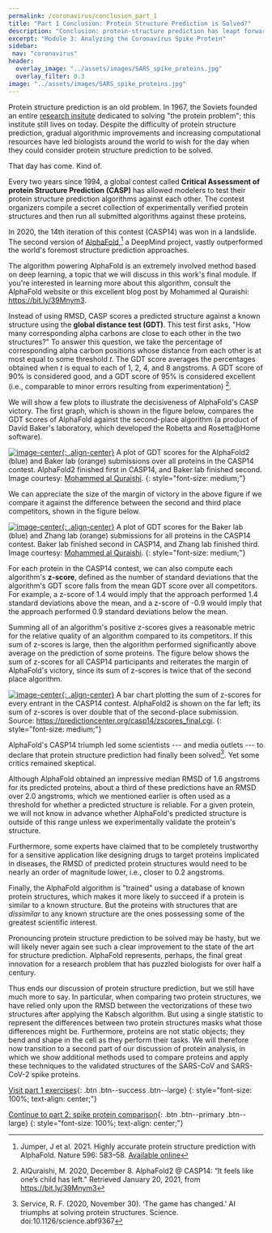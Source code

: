 ```yaml
---
permalink: /coronavirus/conclusion_part_1
title: "Part 1 Conclusion: Protein Structure Prediction is Solved?"
description: "Conclusion: protein-structure prediction has leapt forward, yet challenges remain in accuracy assessment and dynamic modeling of spikes."
excerpt: "Module 3: Analyzing the Coronavirus Spike Protein"
sidebar:
 nav: "coronavirus"
header:
  overlay_image: "../assets/images/SARS_spike_proteins.jpg"
  overlay_filter: 0.3
image: "../assets/images/SARS_spike_proteins.jpg"
---
```


Protein structure prediction is an old problem. In 1967, the Soviets founded an entire [research insitute](https://www.protres.ru) dedicated to solving "the protein problem"; this institute still lives on today. Despite the difficulty of protein structure prediction, gradual algorithmic improvements and increasing computational resources have led biologists around the world to wish for the day when they could consider protein structure prediction to be solved.

That day has come. Kind of.

Every two years since 1994, a global contest called **Critical Assessment of protein Structure Prediction (CASP)** has allowed modelers to test their protein structure prediction algorithms against each other. The contest organizers compile a secret collection of experimentally verified protein structures and then run all submitted algorithms against these proteins.

In 2020, the 14th iteration of this contest (CASP14) was won in a landslide. The second version of <a href="https://deepmind.com/blog/article/alphafold-a-solution-to-a-50-year-old-grand-challenge-in-biology" target="_blank">AlphaFold</a>,[^Jumper2021] a DeepMind project, vastly outperformed the world's foremost structure prediction approaches.

The algorithm powering AlphaFold is an extremely involved method based on deep learning, a topic that we will discuss in this work's final module. If you're interested in learning more about this algorithm, consult the AlphaFold website or this excellent blog post by Mohammed al Quraishi: <a href="https://bit.ly/39Mnym3" target="_blank">https://bit.ly/39Mnym3</a>.

Instead of using RMSD, CASP scores a predicted structure against a known structure using the **global distance test (GDT)**. This test first asks, "How many corresponding alpha carbons are close to each other in the two structures?" To answer this question, we take the percentage of corresponding alpha carbon positions whose distance from each other is at most equal to some threshold *t*. The GDT score averages the percentages obtained when *t* is equal to each of 1, 2, 4, and 8 angstroms. A GDT score of 90% is considered good, and a GDT score of 95% is considered excellent (i.e., comparable to minor errors resulting from experimentation) [^AlQuraishi].

We will show a few plots to illustrate the decisiveness of AlphaFold's CASP victory. The first graph, which is shown in the figure below, compares the GDT scores of AlphaFold against the second-place algorithm (a product of David Baker's laboratory, which developed the Robetta and Rosetta@Home software).

[![image-center](../assets/images/600px/AlphaFold2_BAKER.png){: .align-center}](../assets/images/AlphaFold2_BAKER.png)
A plot of GDT scores for the AlphaFold2 (blue) and Baker lab (orange) submissions over all proteins in the CASP14 contest. AlphaFold2 finished first in CASP14, and Baker lab finished second. Image courtesy: <a href="https://bit.ly/39Mnym3" target="_blank">Mohammed al Quraishi</a>.
{: style="font-size: medium;"}

We can appreciate the size of the margin of victory in the above figure if we compare it against the difference between the second and third place competitors, shown in the figure below.

[![image-center](../assets/images/600px/BAKER_Zhang.png){: .align-center}](../assets/images/BAKER_Zhang.png)
A plot of GDT scores for the Baker lab (blue) and Zhang lab (orange) submissions for all proteins in the CASP14 contest. Baker lab finished second in CASP14, and Zhang lab finished third. Image courtesy: <a href="https://bit.ly/39Mnym3" target="_blank">Mohammed al Quraishi</a>.
{: style="font-size: medium;"}

For each protein in the CASP14 contest, we can also compute each algorithm's **z-score**, defined as the number of standard deviations that the algorithm's GDT score falls from the mean GDT score over all competitors. For example, a z-score of 1.4 would imply that the approach performed 1.4 standard deviations above the mean, and a z-score of -0.9 would imply that the approach performed 0.9 standard deviations below the mean.

Summing all of an algorithm's positive z-scores gives a reasonable metric for the relative quality of an algorithm compared to its competitors. If this sum of z-scores is large, then the algorithm performed significantly above average on the prediction of some proteins. The figure below shows the sum of z-scores for all CASP14 participants and reiterates the margin of AlphaFold's victory, since its sum of z-scores is twice that of the second place algorithm.

[![image-center](../assets/images/600px/CASP14_overall_results.png){: .align-center}](../assets/images/CASP14_overall_results.png)
A bar chart plotting the sum of z-scores for every entrant in the CASP14 contest. AlphaFold2 is shown on the far left; its sum of z-scores is over double that of the second-place submission. Source: <a href="https://predictioncenter.org/casp14/zscores_final.cgi" target="_blank">https://predictioncenter.org/casp14/zscores_final.cgi</a>.
{: style="font-size: medium;"}

AlphaFold's CASP14 triumph led some scientists --- and media outlets --- to declare that protein structure prediction had finally been solved[^Science]. Yet some critics remained skeptical.

Although AlphaFold obtained an impressive median RMSD of 1.6 angstroms for its predicted proteins, about a third of these predictions have an RMSD over 2.0 angstroms, which we mentioned earlier is often used as a threshold for whether a predicted structure is reliable. For a given protein, we will not know in advance whether AlphaFold's predicted structure is outside of this range unless we experimentally validate the protein's structure.

Furthermore, some experts have claimed that to be completely trustworthy for a sensitive application like designing drugs to target proteins implicated in diseases, the RMSD of predicted protein structures would need to be nearly an order of magnitude lower, i.e., closer to 0.2 angstroms.

Finally, the AlphaFold algorithm is "trained" using a database of known protein structures, which makes it more likely to succeed if a protein is similar to a known structure. But the proteins with structures that are *dissimilar* to any known structure are the ones possessing some of the greatest scientific interest.

Pronouncing protein structure prediction to be solved may be hasty, but we will likely never again see such a clear improvement to the state of the art for structure prediction. AlphaFold represents, perhaps, the final great innovation for a research problem that has puzzled biologists for over half a century.

Thus ends our discussion of protein structure prediction, but we still have much more to say. In particular, when comparing two protein structures, we have relied only upon the RMSD between the vectorizations of these two structures after applying the Kabsch algorithm. But using a single statistic to represent the differences between two protein structures masks what those differences might be. Furthermore, proteins are not static objects; they bend and shape in the cell as they perform their tasks. We will therefore now transition to a second part of our discussion of protein analysis, in which we show additional methods used to compare proteins and apply these techniques to the validated structures of the SARS-CoV and SARS-CoV-2 spike proteins.

[Visit part 1 exercises](exercises_part_1){: .btn .btn--success .btn--large}
{: style="font-size: 100%; text-align: center;"}

[Continue to part 2: spike protein comparison](multiseq){: .btn .btn--primary .btn--large}
{: style="font-size: 100%; text-align: center;"}

[^AlQuraishi]: AlQuraishi, M. 2020, December 8. AlphaFold2 @ CASP14: “It feels like one’s child has left." Retrieved January 20, 2021, from <a href="https://bit.ly/39Mnym3" target="_blank">https://bit.ly/39Mnym3</a>

[^Curry]: Curry, S. 2020, December 12. No, DeepMind has not solved protein folding. Retrieved January 20, 2021, from <a href="http://occamstypewriter.org/scurry/2020/12/02/no-deepmind-has-not-solved-protein-folding/" target="_blank">http://occamstypewriter.org/scurry/2020/12/02/no-deepmind-has-not-solved-protein-folding/</a>

[^Jumper2021]: Jumper, J et al. 2021. Highly accurate protein structure prediction with AlphaFold. Nature 596: 583–58. [Available online](https://www.nature.com/articles/s41586-021-03819-2)

[^Sim2017]: Sim M, Koirala S, Picton D, Strahl H, Hoskisson PA, Rao CV, Gillespie CS, Aldridge PD. 2017. Growth rate control of flagellar assembly in *Escherichia coli* strain RP437. Scientific Reports 7:41189. [Available online](https://www.nature.com/articles/srep41189#:~:text=Escherichia%20coli%20is%20a%20prominent,distributed%20across%20the%20cell%20surface.)

[^Science]: Service, R. F. (2020, November 30). ‘The game has changed.’ AI triumphs at solving protein structures. Science. doi:10.1126/science.abf9367

[^DeepMind]: Computational predictions of protein structures associated with COVID-19 [Web log post]. (2020, August 04). Retrieved January 20, 2021, from <a href="https://deepmind.com/research/open-source/computational-predictions-of-protein-structures-associated-with-COVID-19" target="_blank">https://deepmind.com/research/open-source/computational-predictions-of-protein-structures-associated-with-COVID-19</a>
